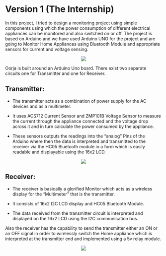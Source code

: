 # Version 1 (The Internship)

In this project, I tried to design a monitoring project using simple components using which the power consumption of different electrical appliances can be monitored and also switched on or off. The project is based on Arduino and we have used Arduino UNO for the project and are going to Monitor Home Appliances using Bluetooth Module and appropriate sensors for current and voltage sensing. 

<p align="center">
  <img src="https://github.com/user-attachments/assets/fd55d1c5-6e3e-4694-b173-46eda8963acc" />
</p>

Oorja is built around an Arduino Uno board. There exist two separate circuits one for Transmitter and one for Receiver.

## Transmitter:

- The transmitter acts as a combination of power supply for the AC devices and as a multimeter.

- It uses ACS712 Current Sensor and ZMP101B Voltage Sensor to measure the current through the appliance connected and the voltage drop across it and in turn calculate the power consumed by the appliance.

- These sensors outputs the readings into the “analog” Pins of the Arduino where then the data is interpreted and transmitted to the receiver via the HC05 Bluetooth module in a form which is easily readable and displayable using the 16x2 LCD.

<p align="center">
  <img src="https://github.com/user-attachments/assets/3ea26617-2b61-4861-91a8-9a44833d56eb" />
</p>

## Receiver:

- The receiver is basically a glorified Monitor which acts as a wireless display for the “Multimeter” that is the transmitter.

- It consists of 16x2 I2C LCD display and HC05 Bluetooth Module.

- The data received from the transmitter circuit is interpreted and displayed on the 16x2 LCD using the I2C communication bus.

Also the receiver has the capability to send the transmitter either an ON or an OFF signal in order to wirelessly switch the Home appliance which is interpreted at the transmitter end and implemented using a 5v relay module.

<p align="center">
  <img src="https://github.com/user-attachments/assets/6ea13bae-8fb8-4dc9-a5df-fa877f06ff16" />
</p>
